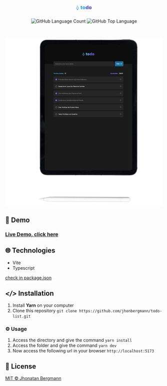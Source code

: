 <h1 align="center">
  <img src="docs/assets/logo-img.png" width="50" alt="logo" >
</h1>

<p align="center">
  <img alt="GitHub Language Count" src="https://img.shields.io/github/languages/count/jhonbergmann/todo-list" />
  <img alt="GitHub Top Language" src="https://img.shields.io/github/languages/top/jhonbergmann/todo-list" />
</p>

<br>

<p align="center">
  <img src="docs/assets/illustration.png" alt="illustration" >
</p>

## 🔺 Demo

### [Live Demo, click here](https://todo-list-umber-theta.vercel.app/)

## 🌐 Technologies

- Vite
- Typescript

[check in package.json](/package.json)

## **_</>_** Installation

1. Install **Yarn** on your computer
1. Clone this repository `git clone https://github.com/jhonbergmann/todo-list.git`

### ⚙️ Usage

1. Access the directory and give the command `yarn install`
1. Access the folder and give the command `yarn dev`
1. Now access the following url in your browser `http://localhost:5173`

## 📝 License

[MIT © Jhonatan Bergmann](https://github.com/jhonbergmann/todo-list/blob/main/LICENSE)
